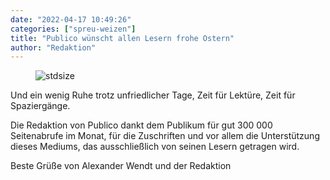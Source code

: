 ```yaml
---
date: "2022-04-17 10:49:26"
categories: ["spreu-weizen"]
title: "Publico wünscht allen Lesern frohe Ostern"
author: "Redaktion"
---
```



<figure>
<img src="https://www.publicomag.com/wp-content/uploads/2022/04/Ostern-Jesus-Thomas.png" alt=stdsize>
</figure>



Und ein wenig Ruhe trotz unfriedlicher Tage, Zeit für Lektüre, Zeit für Spaziergänge.

<!--more-->

Die Redaktion von Publico dankt dem Publikum für gut 300 000 Seitenabrufe im Monat, für die Zuschriften und vor allem die Unterstützung dieses Mediums, das ausschließlich von seinen Lesern getragen wird.

Beste Grüße von Alexander Wendt und der Redaktion


